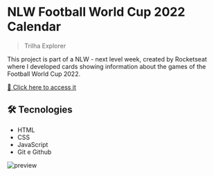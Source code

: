 # NLW Football World Cup 2022 Calendar


> Trilha Explorer

This project is part of a NLW - next level week, created by Rocketseat where I developed cards showing information about the games of the Football World Cup 2022.

[🔗 Click here to access it](https://julianacostas.github.io/FootballWorldCup2022Timetable/)


## 🛠 Tecnologies

- HTML
- CSS
- JavaScript
- Git e Github


![preview](https://user-images.githubusercontent.com/49543157/200101831-90ea1dad-7072-45a6-a5ad-acd48c1c5ba4.jpg)
